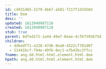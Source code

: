```yaml
---
id: c4931465-31f9-4b67-a501-f217f1d3458d
title: Dom
desc: ''
updated: 1612940987118
created: 1612940987118
stub: true
parent: 8dfed1f2-1a44-49af-8eae-4cfb7595675d
children:
  - 4dbedff1-a328-47d6-8ea0-4522cf781d07
  - 11441bcf-794e-49f6-8ec1-efb42bc3ffcc
fname: ang.dd.html.html.element.html.dom
hpath: ang.dd.html.html.element.html.dom
---
```



